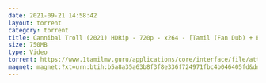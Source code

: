 ```yaml
---
date: 2021-09-21 14:58:42
layout: torrent
category: torrent
title: Cannibal Troll (2021) HDRip - 720p - x264 - [Tamil (Fan Dub) + Eng] - 750MB
size: 750MB
type: Video
torrent: https://www.1tamilmv.guru/applications/core/interface/file/attachment.php?id=79577
magnet: magnet:?xt=urn:btih:b5a8a35a63b8f3f8e336f724971fbc4b046405fd&dn=www.1TamilMV.pw%20-%20Cannibal%20Troll%20(2021)%20HDRip%20-%20720p%20-%20%5bTamil%20(FanDub)%20%2b%20Eng%5d%20-%20750MB.mkv&tr=udp%3a%2f%2fp4p.arenabg.com%3a1337%2fannounce&tr=http%3a%2f%2fpow7.com%3a80%2fannounce&tr=udp%3a%2f%2ftracker.tiny-vps.com%3a6969%2fannounce&tr=http%3a%2f%2ftracker2.itzmx.com%3a6961%2fannounce&tr=udp%3a%2f%2f151.80.120.114%3a2710%2fannounce&tr=udp%3a%2f%2f9.rarbg.com%3a2790%2fannounce&tr=udp%3a%2f%2f9.rarbg.to%3a2740%2fannounce&tr=udp%3a%2f%2fopen.stealth.si%3a80%2fannounce&tr=udp%3a%2f%2ftracker.leechers-paradise.org%3a6969%2fannounce&tr=udp%3a%2f%2ftracker.opentrackr.org%3a1337%2fannounce&tr=http%3a%2f%2ft.nyaatracker.com%3a80%2fannounce
---
```

